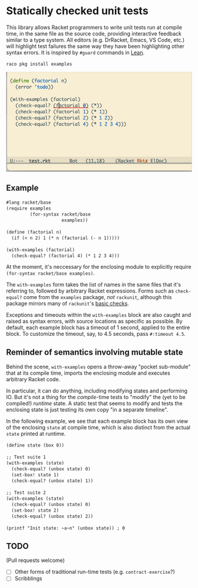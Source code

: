 Statically checked unit tests
===========
This library allows Racket programmers to write unit tests run at compile time,
in the same file as the source code, providing interactive feedback similar to a type system.
All editors (e.g. DrRacket, Emacs, VS Code, etc.) will highlight test failures the same way they have
been highlighting other syntax errors.
It is inspired by `#guard` commands in [Lean](https://lean-lang.org).

```
raco pkg install examples
```

![Demo of statically checked examples for `factorial`][demo]

[demo]: https://github.com/philnguyen/examples/blob/main/demo.gif "Demo for `factorial`"

## Example

```racket
#lang racket/base
(require examples
         (for-syntax racket/base
                     examples))
         
(define (factorial n)
  (if (< n 2) 1 (* n (factorial (- n 1)))))
  
(with-examples (factorial)
  (check-equal? (factorial 4) (* 1 2 3 4)))

```

At the moment, it's neccessary for the enclosing module to explicitly require `(for-syntax racket/base examples)`.

The `with-examples` form takes the list of names in the same files that it's referring to,
followed by arbitrary Racket expressions.
Forms such as `check-equal?` come from the `examples` package, *not* `rackunit`, although this package
mirrors many of `rackunit`'s [basic checks](https://docs.racket-lang.org/rackunit/api.html#%28part._rackunit~3abasic-checks%29).

Exceptions and timeouts within the `with-examples` block are also caught and raised as syntax errors,
with source locations as specific as possible. By default, each example block has a timeout of 1 second,
applied to the entire block. To customize the timeout, say, to 4.5 seconds, pass `#:timeout 4.5`.

## Reminder of semantics involving mutable state

Behind the scene, `with-examples` opens a throw-away "pocket sub-module" that at its compile time,
imports the enclosing module and executes arbitrary Racket code.

In particular, it can do anything, including modifying states and performing IO.
But it's not a thing for the *compile*-time tests to "modify" the (yet to be compiled!) *runtime* state.
A static test that seems to modify and tests the enclosing state is just testing its own
copy "in a separate timeline".

In the following example, we see that each example block has its own view of the enclosing `state`
at compile time, which is also distinct from the actual `state` printed at runtime.

```racket
(define state (box 0))

;; Test suite 1
(with-examples (state)
  (check-equal? (unbox state) 0)
  (set-box! state 1)
  (check-equal? (unbox state) 1))

;; Test suite 2
(with-examples (state)
  (check-equal? (unbox state) 0)
  (set-box! state 2)
  (check-equal? (unbox state) 2))

(printf "Init state: ~a~n" (unbox state)) ; 0
```

## TODO
(Pull requests welcome)

- [ ] Other forms of traditional run-time tests (e.g. `contract-exercise`?)
- [ ] Scribblings
